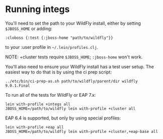 # Running integs

You'll need to set the path to your WildFly install, either by setting
`$JBOSS_HOME` or adding:

    :cloboss {:test {:jboss-home "path/to/wildfly"}}

to your :user profile in `~/.lein/profiles.clj`.

NOTE: +cluster tests require `$JBOSS_HOME`; `:jboss-home` won't work.

You'll also need to ensure your WildFly install has a test user
setup. The easiest way to do that is by using the ci prep script:

    ../etc/bin/ci-prep-as.sh path/to/wildfly/parent/dir wildfly 9.0.1.Final

To run all of the tests for WildFly or EAP 7.x:

    lein with-profile +integs all
    JBOSS_HOME=/path/to/wildfly lein with-profile +cluster all

EAP 6.4 is supported, but only by using special profiles:

    lein with-profile +eap all
    JBOSS_HOME=/path/to/wildfly lein with-profile +cluster,+eap-base all
